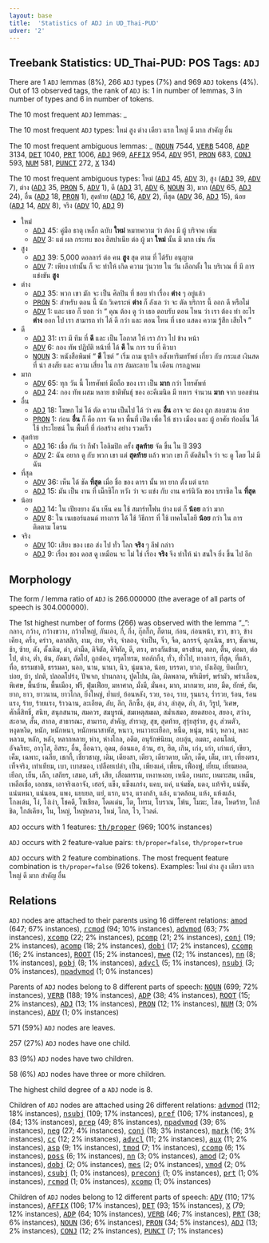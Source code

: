 ```yaml
---
layout: base
title:  'Statistics of ADJ in UD_Thai-PUD'
udver: '2'
---
```


## Treebank Statistics: UD_Thai-PUD: POS Tags: `ADJ`

There are 1 `ADJ` lemmas (8%), 266 `ADJ` types (7%) and 969 `ADJ` tokens (4%).
Out of 13 observed tags, the rank of `ADJ` is: 1 in number of lemmas, 3 in number of types and 6 in number of tokens.

The 10 most frequent `ADJ` lemmas: _

The 10 most frequent `ADJ` types:  ใหม่ สูง ต่าง เดียว แรก ใหญ่ ดี มาก สำคัญ อื่น

The 10 most frequent ambiguous lemmas: _ (<tt><a href="th_pud-pos-NOUN.html">NOUN</a></tt> 7544, <tt><a href="th_pud-pos-VERB.html">VERB</a></tt> 5408, <tt><a href="th_pud-pos-ADP.html">ADP</a></tt> 3134, <tt><a href="th_pud-pos-DET.html">DET</a></tt> 1040, <tt><a href="th_pud-pos-PRT.html">PRT</a></tt> 1006, <tt><a href="th_pud-pos-ADJ.html">ADJ</a></tt> 969, <tt><a href="th_pud-pos-AFFIX.html">AFFIX</a></tt> 954, <tt><a href="th_pud-pos-ADV.html">ADV</a></tt> 951, <tt><a href="th_pud-pos-PRON.html">PRON</a></tt> 683, <tt><a href="th_pud-pos-CONJ.html">CONJ</a></tt> 593, <tt><a href="th_pud-pos-NUM.html">NUM</a></tt> 581, <tt><a href="th_pud-pos-PUNCT.html">PUNCT</a></tt> 272, <tt><a href="th_pud-pos-X.html">X</a></tt> 134)

The 10 most frequent ambiguous types:  ใหม่ (<tt><a href="th_pud-pos-ADJ.html">ADJ</a></tt> 45, <tt><a href="th_pud-pos-ADV.html">ADV</a></tt> 3), สูง (<tt><a href="th_pud-pos-ADJ.html">ADJ</a></tt> 39, <tt><a href="th_pud-pos-ADV.html">ADV</a></tt> 7), ต่าง (<tt><a href="th_pud-pos-ADJ.html">ADJ</a></tt> 35, <tt><a href="th_pud-pos-PRON.html">PRON</a></tt> 5, <tt><a href="th_pud-pos-ADV.html">ADV</a></tt> 1), ดี (<tt><a href="th_pud-pos-ADJ.html">ADJ</a></tt> 31, <tt><a href="th_pud-pos-ADV.html">ADV</a></tt> 6, <tt><a href="th_pud-pos-NOUN.html">NOUN</a></tt> 3), มาก (<tt><a href="th_pud-pos-ADV.html">ADV</a></tt> 65, <tt><a href="th_pud-pos-ADJ.html">ADJ</a></tt> 24), อื่น (<tt><a href="th_pud-pos-ADJ.html">ADJ</a></tt> 18, <tt><a href="th_pud-pos-PRON.html">PRON</a></tt> 1), สุดท้าย (<tt><a href="th_pud-pos-ADJ.html">ADJ</a></tt> 16, <tt><a href="th_pud-pos-ADV.html">ADV</a></tt> 2), ที่สุด (<tt><a href="th_pud-pos-ADV.html">ADV</a></tt> 36, <tt><a href="th_pud-pos-ADJ.html">ADJ</a></tt> 15), น้อย (<tt><a href="th_pud-pos-ADJ.html">ADJ</a></tt> 14, <tt><a href="th_pud-pos-ADV.html">ADV</a></tt> 8), จริง (<tt><a href="th_pud-pos-ADV.html">ADV</a></tt> 10, <tt><a href="th_pud-pos-ADJ.html">ADJ</a></tt> 9)


* ใหม่
  * <tt><a href="th_pud-pos-ADJ.html">ADJ</a></tt> 45: คู่มือ ธาตุ เหล็ก ฉบับ <b>ใหม่</b> หมายความ ว่า ต้อง มี ผู้ บริจาค เพิ่ม
  * <tt><a href="th_pud-pos-ADV.html">ADV</a></tt> 3: แต่ ผล กระทบ ของ ฮิสปาเนีย ต่อ ผู้ มา <b>ใหม่</b> นั้น มี มาก เช่น กัน
* สูง
  * <tt><a href="th_pud-pos-ADJ.html">ADJ</a></tt> 39: 5,000 ดอลลาร์ ต่อ คน <b>สูง</b> สุด ตาม ที่ ได้รับ อนุญาต
  * <tt><a href="th_pud-pos-ADV.html">ADV</a></tt> 7: เพียง เท่านั้น ก็ จะ ทำให้ เกิด ความ วุ่นวาย ใน วัน เลือกตั้ง ใน บริเวณ ที่ มี การ แข่งขัน <b>สูง</b>
* ต่าง
  * <tt><a href="th_pud-pos-ADJ.html">ADJ</a></tt> 35: พวก เขา มัก จะ เป็น ศิลปิน ที่ ชอบ ทำ เรื่อง <b>ต่าง</b> ๆ อยู่แล้ว
  * <tt><a href="th_pud-pos-PRON.html">PRON</a></tt> 5: สำหรับ ตอน นี้ นัก วิเคราะห์ <b>ต่าง</b> ก็ ลังเล ว่า จะ ตัด บริการ นี้ ออก ดี หรือไม่
  * <tt><a href="th_pud-pos-ADV.html">ADV</a></tt> 1: และ เธอ ก็ บอก ว่า “ คุณ ต้อง ดู ว่า เธอ ตอบรับ ตอน ไหน ว่า เรา ต้อง ทำ อะไร <b>ต่าง</b> ออก ไป เรา สามารถ ทำ ได้ ดี กว่า และ ตอน ไหน ที่ เธอ แสดง ความ รู้สึก เสียใจ ”
* ดี
  * <tt><a href="th_pud-pos-ADJ.html">ADJ</a></tt> 31: เรา มี ทีม ที่ <b>ดี</b> และ เป็น โอกาส ให้ เรา ก้าว ไป ข้าง หน้า
  * <tt><a href="th_pud-pos-ADV.html">ADV</a></tt> 6: กอง ทัพ ปฏิบัติ หน้าที่ ได้ <b>ดี</b> ใน การ รบ ที่ คิวบา
  * <tt><a href="th_pud-pos-NOUN.html">NOUN</a></tt> 3: หนังสือพิมพ์ “ <b>ดี</b> ไซต์ ” เริ่ม ถาม ธุรกิจ อสังหาริมทรัพย์ เกี่ยว กับ กระแส เงินสด ที่ น่า สงสัย และ ความ เสี่ยง ใน การ ล้มละลาย ใน เดือน กรกฎาคม
* มาก
  * <tt><a href="th_pud-pos-ADV.html">ADV</a></tt> 65: ทุก วัน นี้ โทรศัพท์ มือถือ ของ เรา เป็น <b>มาก</b> กว่า โทรศัพท์
  * <tt><a href="th_pud-pos-ADJ.html">ADJ</a></tt> 24: กอง ทัพ ผสม หลาย ชาติพันธุ์ ของ อะคีเมนิด มี ทหาร จำนวน <b>มาก</b> จาก บอลข่าน
* อื่น
  * <tt><a href="th_pud-pos-ADJ.html">ADJ</a></tt> 18: โฆษก ไม่ ได้ ตัด ความ เป็นไป ได้ ว่า คน <b>อื่น</b> อาจ จะ ต้อง ถูก สอบสวน ด้วย
  * <tt><a href="th_pud-pos-PRON.html">PRON</a></tt> 1: ก่อน <b>อื่น</b> ก็ คือ การ จัด หา พื้นที่ เปิด เพื่อ ให้ ชาว เมือง และ ผู้ อาศัย ท้องถิ่น ได้ ใช้ ประโยชน์ ใน พื้นที่ ที่ ก่อสร้าง อย่าง รวดเร็ว
* สุดท้าย
  * <tt><a href="th_pud-pos-ADJ.html">ADJ</a></tt> 16: เชื่อ กัน ว่า กีฬา โอลิมปิก ครั้ง <b>สุดท้าย</b> จัด ขึ้น ใน ปี 393
  * <tt><a href="th_pud-pos-ADV.html">ADV</a></tt> 2: ฉัน อยาก ดู กับ พวก เขา แต่ <b>สุดท้าย</b> แล้ว พวก เขา ก็ ตัดสินใจ ว่า จะ ดู โดย ไม่ มี ฉัน
* ที่สุด
  * <tt><a href="th_pud-pos-ADV.html">ADV</a></tt> 36: เห็น ได้ ชัด <b>ที่สุด</b> เมื่อ ชื่อ ของ ดารา นั้น หา ยาก ตั้ง แต่ แรก
  * <tt><a href="th_pud-pos-ADJ.html">ADJ</a></tt> 15: มัน เป็น งาน ที่ เม็กซิโก หวัง ว่า จะ แข่ง กับ งาน คาร์นิวัล ของ บราซิล ใน <b>ที่สุด</b>
* น้อย
  * <tt><a href="th_pud-pos-ADJ.html">ADJ</a></tt> 14: ใน เปียงยาง ฉัน เห็น คน ใช้ สมาร์ทโฟน บ้าง แต่ ก็ <b>น้อย</b> กว่า มาก
  * <tt><a href="th_pud-pos-ADV.html">ADV</a></tt> 8: ใน เนเธอร์แลนด์ ทางการ ได้ ใช้ วิธีการ ที่ ใช้ เทคโนโลยี <b>น้อย</b> กว่า ใน การ ติดตาม โดรน
* จริง
  * <tt><a href="th_pud-pos-ADV.html">ADV</a></tt> 10: เสียง ของ เธอ ส่ง ไป ทั่ว โลก <b>จริง</b> ๆ ลีฟ กล่าว
  * <tt><a href="th_pud-pos-ADJ.html">ADJ</a></tt> 9: เรื่อง ของ ดอส ดู เหมือน จะ ไม่ ใช่ เรื่อง <b>จริง</b> จึง ทำให้ น่า สนใจ ยิ่ง ขึ้น ไป อีก

## Morphology

The form / lemma ratio of `ADJ` is 266.000000 (the average of all parts of speech is 304.000000).

The 1st highest number of forms (266) was observed with the lemma “_”: กลาง, กว้าง, กว้างขวาง, กว้างใหญ่, กันเอง, กี่, กึ่ง, กุ๊กกิ๊ก, ก็ตาม, ก่อน, ก่อนหน้า, ขวา, ขาว, ข้างเคียง, ครึ่ง, คร่าว, คลาสสิก, งาม, ง่าย, จริง, จำลอง, จำเป็น, จิ๋ว, จืด, ฉกรรจ์, ฉุกเฉิน, ชรา, ชัดเจน, ช้า, ซ้าย, ดัง, ดั้งเดิม, ดำ, ดำมืด, ดิจิตัล, ดิจิทัล, ดี, ตรง, ตรงกันข้าม, ตรงข้าม, ตลก, ตื้น, ต่อมา, ต่อไป, ต่าง, ต่ำ, ต้น, ถัดมา, ถัดไป, ถูกต้อง, ทรุดโทรม, ทอล์กกิ้ง, ทั่ว, ทั่วไป, ทางการ, ที่สุด, ที่แล้ว, ทื่อ, ธรรมชาติ, ธรรมดา, นอก, นาน, นานา, นิว, นุ่มนวล, น้อย, บรรดา, บวก, บังเอิญ, บิดเบี้ยว, บ่อย, บ้า, ปกติ, ปลอดโปร่ง, ปัจเจก, ปานกลาง, ปูดโปน, ผิด, ผิดพลาด, พรีเมียร์, พร่ามัว, พร่าเลือน, พิเศษ, พื้นบ้าน, พื้นเมือง, ฟรี, ฟุ่มเฟือย, มหาศาล, มั่งมี, มั่นคง, มาก, มากมาย, มาย, มืด, ยักษ์, ยัม, ยาก, ยาว, ยาวนาน, ยาวไกล, ยิ่งใหญ่, ย่ำแย่, ย้อนหลัง, รวย, รอง, ราบ, รุนแรง, ร่ำรวย, ร้อน, ร้อนแรง, ร้าย, ร้ายแรง, ร้าวฉาน, ละเอียด, ลับ, ลึก, ลึกซึ้ง, ลุ่ม, ล่าง, ล่าสุด, ล่ำ, ล้า, วิรูป, วิเศษ, ศักดิ์สิทธิ์, สนิท, สนุกสนาน, สมควร, สมบูรณ์, สมเหตุสมผล, สม่ำเสมอ, สยดสยอง, สยอง, สว่าง, สะอาด, สั้น, สากล, สาธารณะ, สามารถ, สำคัญ, สำราญ, สุข, สุดท้าย, สุรุ่ยสุร่าย, สูง, ส่วนตัว, หงุดหงิด, หนัก, หนักหนา, หนักหนาสาหัส, หนาว, หนาวยะเยือก, หนืด, หนุ่ม, หน้า, หลวง, หละหลวม, หลัก, หลัง, หลากหลาย, ห่าง, ห่างไกล, อดีต, อนุรักษ์นิยม, อบอุ่น, อมตะ, ออนไลน์, อัจฉริยะ, อาวุโส, อิสระ, อื่น, อื้อฉาว, อุดม, อ่อนแอ, อ้วน, ฮา, ฮิต, เกิน, เก่ง, เก่า, เก่าแก่, เขียว, เค็ม, เฉพาะ, เฉลี่ย, เชกกี้, เชี่ยวชาญ, เดิม, เดียงสา, เดียว, เดียวดาย, เด็ก, เด็ด, เต็ม, เทา, เที่ยงตรง, เท็จจริง, เท่าเทียม, เบา, เบาสมอง, เปลือยเปล่า, เป็น, เพียงแค่, เพี้ยน, เฟื่องฟู, เยี่ยม, เยี่ยมยอด, เยือก, เย็น, เล็ก, เสถียร, เสมอ, เสรี, เสีย, เสื่อมทราม, เหงาหงอย, เหนือ, เหมาะ, เหมาะสม, เหม็น, เหลือเชื่อ, เอกชน, เอาจริงเอาจัง, เฮอร์, แข็ง, แข็งแกร่ง, แคบ, แค่, แจ่มชัด, แดง, แท้จริง, แน่ชัด, แน่นหนา, แน่นอน, แพง, แยบยล, แย่, แรก, แรง, แรงกล้า, แล้ง, แวดล้อม, แห้ง, แห้งแล้ง, โกลเด้น, โง่, โง่เง่า, โชคดี, โซเชียล, โดดเด่น, โต, โทรม, โบราณ, โพ้น, โมฆะ, โสด, โหดร้าย, ใกล้ชิด, ใกล้เคียง, ใน, ใหญ่, ใหญ่หลวง, ใหม่, ไกล, ไว, ไวลด์.

`ADJ` occurs with 1 features: <tt><a href="th_pud-feat-th/proper.html">th/proper</a></tt> (969; 100% instances)

`ADJ` occurs with 2 feature-value pairs: `th/proper=false`, `th/proper=true`

`ADJ` occurs with 2 feature combinations.
The most frequent feature combination is `th/proper=false` (926 tokens).
Examples: ใหม่ ต่าง สูง เดียว แรก ใหญ่ ดี มาก สำคัญ อื่น


## Relations

`ADJ` nodes are attached to their parents using 16 different relations: <tt><a href="th_pud-dep-amod.html">amod</a></tt> (647; 67% instances), <tt><a href="th_pud-dep-rcmod.html">rcmod</a></tt> (94; 10% instances), <tt><a href="th_pud-dep-advmod.html">advmod</a></tt> (63; 7% instances), <tt><a href="th_pud-dep-xcomp.html">xcomp</a></tt> (22; 2% instances), <tt><a href="th_pud-dep-pcomp.html">pcomp</a></tt> (21; 2% instances), <tt><a href="th_pud-dep-conj.html">conj</a></tt> (19; 2% instances), <tt><a href="th_pud-dep-acomp.html">acomp</a></tt> (18; 2% instances), <tt><a href="th_pud-dep-dobj.html">dobj</a></tt> (17; 2% instances), <tt><a href="th_pud-dep-ccomp.html">ccomp</a></tt> (16; 2% instances), <tt><a href="th_pud-dep-ROOT.html">ROOT</a></tt> (15; 2% instances), <tt><a href="th_pud-dep-mwe.html">mwe</a></tt> (12; 1% instances), <tt><a href="th_pud-dep-nn.html">nn</a></tt> (8; 1% instances), <tt><a href="th_pud-dep-pobj.html">pobj</a></tt> (8; 1% instances), <tt><a href="th_pud-dep-advcl.html">advcl</a></tt> (5; 1% instances), <tt><a href="th_pud-dep-nsubj.html">nsubj</a></tt> (3; 0% instances), <tt><a href="th_pud-dep-npadvmod.html">npadvmod</a></tt> (1; 0% instances)

Parents of `ADJ` nodes belong to 8 different parts of speech: <tt><a href="th_pud-pos-NOUN.html">NOUN</a></tt> (699; 72% instances), <tt><a href="th_pud-pos-VERB.html">VERB</a></tt> (188; 19% instances), <tt><a href="th_pud-pos-ADP.html">ADP</a></tt> (38; 4% instances), <tt><a href="th_pud-dep-ROOT.html">ROOT</a></tt> (15; 2% instances), <tt><a href="th_pud-pos-ADJ.html">ADJ</a></tt> (13; 1% instances), <tt><a href="th_pud-pos-PRON.html">PRON</a></tt> (12; 1% instances), <tt><a href="th_pud-pos-NUM.html">NUM</a></tt> (3; 0% instances), <tt><a href="th_pud-pos-ADV.html">ADV</a></tt> (1; 0% instances)

571 (59%) `ADJ` nodes are leaves.

257 (27%) `ADJ` nodes have one child.

83 (9%) `ADJ` nodes have two children.

58 (6%) `ADJ` nodes have three or more children.

The highest child degree of a `ADJ` node is 8.

Children of `ADJ` nodes are attached using 26 different relations: <tt><a href="th_pud-dep-advmod.html">advmod</a></tt> (112; 18% instances), <tt><a href="th_pud-dep-nsubj.html">nsubj</a></tt> (109; 17% instances), <tt><a href="th_pud-dep-pref.html">pref</a></tt> (106; 17% instances), <tt><a href="th_pud-dep-p.html">p</a></tt> (84; 13% instances), <tt><a href="th_pud-dep-prep.html">prep</a></tt> (49; 8% instances), <tt><a href="th_pud-dep-npadvmod.html">npadvmod</a></tt> (39; 6% instances), <tt><a href="th_pud-dep-neg.html">neg</a></tt> (27; 4% instances), <tt><a href="th_pud-dep-conj.html">conj</a></tt> (18; 3% instances), <tt><a href="th_pud-dep-mark.html">mark</a></tt> (16; 3% instances), <tt><a href="th_pud-dep-cc.html">cc</a></tt> (12; 2% instances), <tt><a href="th_pud-dep-advcl.html">advcl</a></tt> (11; 2% instances), <tt><a href="th_pud-dep-aux.html">aux</a></tt> (11; 2% instances), <tt><a href="th_pud-dep-asp.html">asp</a></tt> (9; 1% instances), <tt><a href="th_pud-dep-tmod.html">tmod</a></tt> (7; 1% instances), <tt><a href="th_pud-dep-ccomp.html">ccomp</a></tt> (6; 1% instances), <tt><a href="th_pud-dep-poss.html">poss</a></tt> (6; 1% instances), <tt><a href="th_pud-dep-nn.html">nn</a></tt> (3; 0% instances), <tt><a href="th_pud-dep-amod.html">amod</a></tt> (2; 0% instances), <tt><a href="th_pud-dep-dobj.html">dobj</a></tt> (2; 0% instances), <tt><a href="th_pud-dep-mes.html">mes</a></tt> (2; 0% instances), <tt><a href="th_pud-dep-vmod.html">vmod</a></tt> (2; 0% instances), <tt><a href="th_pud-dep-csubj.html">csubj</a></tt> (1; 0% instances), <tt><a href="th_pud-dep-preconj.html">preconj</a></tt> (1; 0% instances), <tt><a href="th_pud-dep-prt.html">prt</a></tt> (1; 0% instances), <tt><a href="th_pud-dep-rcmod.html">rcmod</a></tt> (1; 0% instances), <tt><a href="th_pud-dep-xcomp.html">xcomp</a></tt> (1; 0% instances)

Children of `ADJ` nodes belong to 12 different parts of speech: <tt><a href="th_pud-pos-ADV.html">ADV</a></tt> (110; 17% instances), <tt><a href="th_pud-pos-AFFIX.html">AFFIX</a></tt> (106; 17% instances), <tt><a href="th_pud-pos-DET.html">DET</a></tt> (93; 15% instances), <tt><a href="th_pud-pos-X.html">X</a></tt> (79; 12% instances), <tt><a href="th_pud-pos-ADP.html">ADP</a></tt> (64; 10% instances), <tt><a href="th_pud-pos-VERB.html">VERB</a></tt> (46; 7% instances), <tt><a href="th_pud-pos-PRT.html">PRT</a></tt> (38; 6% instances), <tt><a href="th_pud-pos-NOUN.html">NOUN</a></tt> (36; 6% instances), <tt><a href="th_pud-pos-PRON.html">PRON</a></tt> (34; 5% instances), <tt><a href="th_pud-pos-ADJ.html">ADJ</a></tt> (13; 2% instances), <tt><a href="th_pud-pos-CONJ.html">CONJ</a></tt> (12; 2% instances), <tt><a href="th_pud-pos-PUNCT.html">PUNCT</a></tt> (7; 1% instances)

